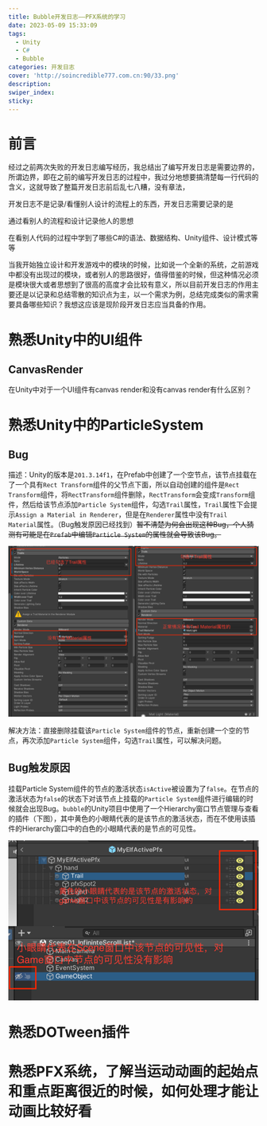 ```yaml
---
title: Bubble开发日志——PFX系统的学习
date: 2023-05-09 15:33:09
tags:
  - Unity
  - C#
  - Bubble
categories: 开发日志
cover: 'http://soincredible777.com.cn:90/33.png'
description:
swiper_index:
sticky:
---
```


# 前言

经过之前两次失败的开发日志编写经历，我总结出了编写开发日志是需要边界的，所谓边界，即在之前的编写开发日志的过程中，我过分地想要搞清楚每一行代码的含义，这就导致了整篇开发日志前后乱七八糟，没有章法，

开发日志不是记录/看懂别人设计的流程上的东西，开发日志需要记录的是

通过看别人的流程和设计记录他人的思想

在看别人代码的过程中学到了哪些C#的语法、数据结构、Unity组件、设计模式等等

当我开始独立设计和开发游戏中的模块的时候，比如说一个全新的系统，之前游戏中都没有出现过的模块，或者别人的思路很好，值得借鉴的时候，但这种情况必须是模块很大或者思想到了很高的高度才会比较有意义，所以目前开发日志的作用主要还是以记录和总结零散的知识点为主，以一个需求为例，总结完成类似的需求需要具备哪些知识？我想这应该是现阶段开发日志应当具备的作用。

# 熟悉Unity中的UI组件

## CanvasRender

在Unity中对于一个UI组件有canvas render和没有canvas render有什么区别？

# 熟悉Unity中的ParticleSystem

## Bug

描述：Unity的版本是`201.3.14f1`，在Prefab中创建了一个空节点，该节点挂载在了一个具有`Rect Transform`组件的父节点下面，所以自动创建的组件是`Rect Transform`组件，将`RectTransform`组件删除，`RectTransform`会变成`Transform`组件，然后给该节点添加`Particle System`组件，勾选`Trail`属性，`Trail`属性下会提示`Assign a Material in Renderer`，但是在`Renderer`属性中没有`Trail Material`属性。（Bug触发原因已经找到）~~暂不清楚为何会出现这种Bug，个人猜测有可能是在`Prefab`中编辑`Particle System`的属性就会导致该Bug。~~

![左图为Bug情况，有图为正常情况](Bubble开发日志——PFX系统的学习/TrailMaterial有无Bug对比.jpg)

解决方法：直接删除挂载该`Particle System`组件的节点，重新创建一个空的节点，再次添加`Particle System`组件，勾选`Trail`属性，可以解决问题。

## Bug触发原因

挂载Particle System组件的节点的激活状态`isActive`被设置为了`false`。在节点的激活状态为`false`的状态下对该节点上挂载的`Particle System`组件进行编辑的时候就会出现Bug。`bubble`的Unity项目中使用了一个Hierarchy窗口节点管理与查看的插件（下图），其中黄色的小眼睛代表的是该节点的激活状态，而在不使用该插件的Hierarchy窗口中的白色的小眼睛代表的是节点的可见性。

![](Bubble开发日志——PFX系统的学习/小眼睛的不同.jpg)



# 熟悉DOTween插件

# 熟悉PFX系统，了解当运动动画的起始点和重点距离很近的时候，如何处理才能让动画比较好看
